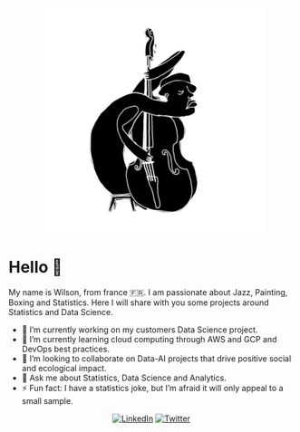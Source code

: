<p align="center">
  <img src="https://github.com/gwils28/gwils28/blob/main/bass.gif" />
</p>

# Hello 👋
 My name is Wilson, from france 🇫🇷. I am passionate about Jazz, Painting, Boxing and Statistics. Here I will share with you some projects around Statistics and Data Science.
- 🔭 I’m currently working on my customers Data Science project.
- 🌱 I’m currently learning cloud computing through AWS and GCP and DevOps best practices. 
- 👯 I’m looking to collaborate on Data-AI projects that drive positive social and ecological impact.
- 💬 Ask me about Statistics, Data Science and Analytics.
- ⚡ Fun fact: I have a statistics joke, but I’m afraid it will only appeal to a small sample.
 
 <p align="center">
  <a href="https://www.linkedin.com/in/wilson-goma/"><img src="https://img.shields.io/badge/LinkedIn--_.svg?style=social&logo=linkedin" alt="LinkedIn"></a>
  <a href="https://twitter.com/wilson_goma"><img src="https://img.shields.io/badge/Twitter--_.svg?style=social&logo=twitter" alt="Twitter"></a>
</p>

<!--
**gwils28/gwils28** is a ✨ _special_ ✨ repository because its `README.md` (this file) appears on your GitHub profile.

Here are some ideas to get you started:

- 🔭 I’m currently working on my customers Data Science project.
- 🌱 I’m currently learning cloud computing through AWS and GCP. 
- 👯 I’m looking to collaborate on Data Driven Projects.
- 🤔 I’m looking for help with cybersecurity, front dev  and network engineering.
- 💬 Ask me about Statistics, Data Science and Analytics.
- ⚡ Fun fact: 
-->
